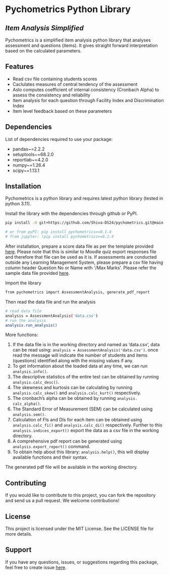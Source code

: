 # Pychometrics Python Library
## _Item Analysis Simplified_





Pychometrics is a simplified item analysis python library that analyses assessment and questions (items). It gives straight forward interpretation based on the calculated parameters.


## Features

- Read csv file containing students scores
- Caclulates measures of central tendency of the assessment
- Aslo computes coefficient of internal consistency (Cronbach Alpha) to assess the consistency and reliability
- Item analysis for each question through Facility Index and Discrimination Index
- Item level feedback based on these parameters

## Dependencies
List of dependencies required to use your package:
- pandas~=2.2.2
- setuptools~=68.2.0
- reportlab~=4.2.0
- numpy~=1.26.4
- scipy~=1.13.1


## Installation
Pychometrics is a python library and requires latest python library (tested in python 3.11).

Install the library with the dependencies through github or PyPI.

```sh
pip install -U git+https://github.com/Shiva-DS24/pychometrics.git@main

# or from pyPI: pip install pychometrics==0.1.4
# from jupyter: !pip install pychometrics==0.1.4

```
After installation, prepare a score data file as per the template provided [here](https://github.com/Shiva-DS24/pychometrics/blob/main/data.csv). Please note that this is similar to Moodle quiz export responses file and therefore that file can be used as it is. If assessments are conducted outside any Learning Management System, please prepare a csv file having column header Question No or Name with '/Max Marks'. Please refer the sample data file provided [here](https://github.com/Shiva-DS24/pychometrics/blob/main/data.csv).

Import the library
```sh
from pychometrics import AssessmentAnalysis, generate_pdf_report
```
Then read the data file and run the analysis
```sh
# read data file
analysis = AssessmentAnalysis('data.csv')
# run the analysis
analysis.run_analysis()
```

More functions: 

1.	If the data file is in the working directory and named as ‘data.csv’, data can be read using: `analysis = AssessmentAnalysis('data.csv')`. once read the message will indicate the number of students and items (questions) identified along with the missing values if any. 
2.	To get information about the loaded data at any time, we can run `analysis.info()`.
3.	The descriptive statistics of the entire test can be obtained by running `analysis.calc_desc()`.
4.	The skewness and kurtosis can be calculating by running `analysis.calc_skew()` and `analysis.calc_kurt()` respectively.
5.	The cronbach’s alpha can be obtained by running `analysis. calc_alpha()`.
6.	The Standard Error of Measurement (SEM) can be calculated using `analysis.sem()`.
7.	Calculation of FIs and DIs for each item can be obtained using `analysis.calc_fi()` and `analysis.calc_di()` respectively. Further to this `analysis.indices_export()` export the data as a csv file in the working directory. 
8.	A comprehensive pdf report can be generated using `analysis.export_report()` command.
9.	To obtain help about this library: `analysis.help()`, this will display available functions and their syntax.


The generated pdf file will be available in the working directory.

## Contributing
If you would like to contribute to this project, you can fork the repository and send us a pull request. We welcome contributions!
## License
This project is licensed under the MIT License. See the LICENSE file for more details.

## Support
If you have any questions, issues, or suggestions regarding this package, feel free to create issue [here](https://github.com/Shiva-DS24/pychometrics/issues).


